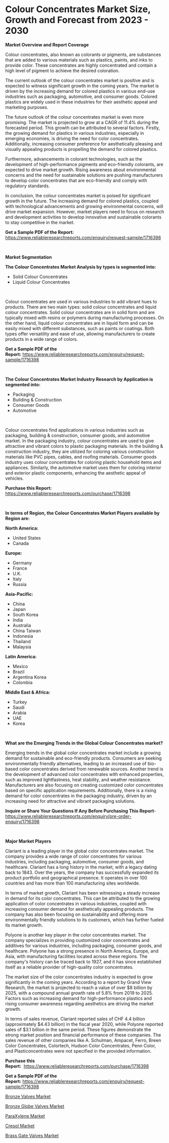 <p><h1>Colour Concentrates Market Size, Growth and Forecast from 2023 - 2030</h1></p><p><strong>Market Overview and Report Coverage</strong></p>
<p><p>Colour concentrates, also known as colorants or pigments, are substances that are added to various materials such as plastics, paints, and inks to provide color. These concentrates are highly concentrated and contain a high level of pigment to achieve the desired coloration.</p><p>The current outlook of the colour concentrates market is positive and is expected to witness significant growth in the coming years. The market is driven by the increasing demand for colored plastics in various end-use industries such as packaging, automotive, and consumer goods. Colored plastics are widely used in these industries for their aesthetic appeal and marketing purposes.</p><p>The future outlook of the colour concentrates market is even more promising. The market is projected to grow at a CAGR of 11.4% during the forecasted period. This growth can be attributed to several factors. Firstly, the growing demand for plastics in various industries, especially in emerging economies, is driving the need for color concentrates. Additionally, increasing consumer preference for aesthetically pleasing and visually appealing products is propelling the demand for colored plastics.</p><p>Furthermore, advancements in colorant technologies, such as the development of high-performance pigments and eco-friendly colorants, are expected to drive market growth. Rising awareness about environmental concerns and the need for sustainable solutions are pushing manufacturers to develop color concentrates that are eco-friendly and comply with regulatory standards.</p><p>In conclusion, the colour concentrates market is poised for significant growth in the future. The increasing demand for colored plastics, coupled with technological advancements and growing environmental concerns, will drive market expansion. However, market players need to focus on research and development activities to develop innovative and sustainable colorants to stay competitive in the market.</p></p>
<p><strong>Get a Sample PDF of the Report:</strong> <a href="https://www.reliableresearchreports.com/enquiry/request-sample/1716398">https://www.reliableresearchreports.com/enquiry/request-sample/1716398</a></p>
<p>&nbsp;</p>
<p><strong>Market Segmentation</strong></p>
<p><strong>The Colour Concentrates Market Analysis by types is segmented into:</strong></p>
<p><ul><li>Solid Colour Concentrates</li><li>Liquid Colour Concentrates</li></ul></p>
<p>&nbsp;</p>
<p><p>Colour concentrates are used in various industries to add vibrant hues to products. There are two main types: solid colour concentrates and liquid colour concentrates. Solid colour concentrates are in solid form and are typically mixed with resins or polymers during manufacturing processes. On the other hand, liquid colour concentrates are in liquid form and can be easily mixed with different substances, such as paints or coatings. Both types offer versatility and ease of use, allowing manufacturers to create products in a wide range of colors.</p></p>
<p><strong>Get a Sample PDF of the Report:</strong>&nbsp;<a href="https://www.reliableresearchreports.com/enquiry/request-sample/1716398">https://www.reliableresearchreports.com/enquiry/request-sample/1716398</a></p>
<p>&nbsp;</p>
<p><strong>The Colour Concentrates Market Industry Research by Application is segmented into:</strong></p>
<p><ul><li>Packaging</li><li>Building & Construction</li><li>Consumer Goods</li><li>Automotive</li></ul></p>
<p>&nbsp;</p>
<p><p>Colour concentrates find applications in various industries such as packaging, building & construction, consumer goods, and automotive market. In the packaging industry, colour concentrates are used to give attractive and vibrant colors to plastic packaging materials. In the building & construction industry, they are utilized for coloring various construction materials like PVC pipes, cables, and roofing materials. Consumer goods industry uses colour concentrates for coloring plastic household items and appliances. Similarly, the automotive market uses them for coloring interior and exterior plastic components, enhancing the aesthetic appeal of vehicles.</p></p>
<p><strong>Purchase this Report:</strong>&nbsp; <a href="https://www.reliableresearchreports.com/purchase/1716398">https://www.reliableresearchreports.com/purchase/1716398</a></p>
<p>&nbsp;</p>
<p><strong>In terms of Region, the Colour Concentrates Market Players available by Region are:</strong></p>
<p>
    <p> <strong> North America: </strong>
        <ul>
            <li>United States</li>
            <li>Canada</li>
        </ul>
        </p> 
    <p> <strong> Europe: </strong>
        <ul>
            <li>Germany</li>
            <li>France</li>
            <li>U.K.</li>
            <li>Italy</li>
            <li>Russia</li>
        </ul>
        </p> 
    <p> <strong> Asia-Pacific: </strong>
        <ul>
            <li>China</li>
            <li>Japan</li>
            <li>South Korea</li>
            <li>India</li>
            <li>Australia</li>
            <li>China Taiwan</li>
            <li>Indonesia</li>
            <li>Thailand</li>
            <li>Malaysia</li>
        </ul>
        </p> 
    <p> <strong> Latin America: </strong>
        <ul>
            <li>Mexico</li>
            <li>Brazil</li>
            <li>Argentina Korea</li>
            <li>Colombia</li>
        </ul>
        </p> 
    <p> <strong> Middle East & Africa: </strong>
        <ul>
            <li>Turkey</li>
            <li>Saudi</li>
            <li>Arabia</li>
            <li>UAE</li>
            <li>Korea</li>
        </ul>
    </p>
    </p>
<p>&nbsp;</p>
<p><strong>What are the Emerging Trends in the Global Colour Concentrates market?</strong></p>
<p><p>Emerging trends in the global color concentrates market include a growing demand for sustainable and eco-friendly products. Consumers are seeking environmentally friendly alternatives, leading to an increased use of bio-based color concentrates derived from renewable sources. Another trend is the development of advanced color concentrates with enhanced properties, such as improved lightfastness, heat stability, and weather resistance. Manufacturers are also focusing on creating customized color concentrates based on specific application requirements. Additionally, there is a rising demand for color concentrates in the packaging industry, driven by an increasing need for attractive and vibrant packaging solutions.</p></p>
<p><strong>Inquire or Share Your Questions If Any Before Purchasing This Report</strong>- <a href="https://www.reliableresearchreports.com/enquiry/pre-order-enquiry/1716398">https://www.reliableresearchreports.com/enquiry/pre-order-enquiry/1716398</a></p>
<p>&nbsp;</p>
<p><strong>Major Market Players</strong></p>
<p><p>Clariant is a leading player in the global color concentrates market. The company provides a wide range of color concentrates for various industries, including packaging, automotive, consumer goods, and healthcare. Clariant has a long history in the market, with a legacy dating back to 1843. Over the years, the company has successfully expanded its product portfolio and geographical presence. It operates in over 100 countries and has more than 100 manufacturing sites worldwide.</p><p>In terms of market growth, Clariant has been witnessing a steady increase in demand for its color concentrates. This can be attributed to the growing application of color concentrates in various industries, coupled with increasing consumer demand for aesthetically appealing products. The company has also been focusing on sustainability and offering more environmentally friendly solutions to its customers, which has further fueled its market growth.</p><p>Polyone is another key player in the color concentrates market. The company specializes in providing customized color concentrates and additives for various industries, including packaging, consumer goods, and healthcare. Polyone has a strong presence in North America, Europe, and Asia, with manufacturing facilities located across these regions. The company's history can be traced back to 1927, and it has since established itself as a reliable provider of high-quality color concentrates.</p><p>The market size of the color concentrates industry is expected to grow significantly in the coming years. According to a report by Grand View Research, the market is projected to reach a value of over $8 billion by 2025, with a compound annual growth rate of 5.8% from 2019 to 2025. Factors such as increasing demand for high-performance plastics and rising consumer awareness regarding aesthetics are driving the market growth.</p><p>In terms of sales revenue, Clariant reported sales of CHF 4.4 billion (approximately $4.43 billion) in the fiscal year 2020, while Polyone reported sales of $3.1 billion in the same period. These figures demonstrate the strong market position and financial performance of these companies. The sales revenue of other companies like A. Schulman, Ampacet, Ferro, Breen Color Concentrates, Colortech, Hudson Color Concentrates, Penn Color, and Plasticoncentrates were not specified in the provided information.</p></p>
<p><strong>Purchase this Report:</strong>&nbsp;&nbsp;<a href="https://www.reliableresearchreports.com/purchase/1716398">https://www.reliableresearchreports.com/purchase/1716398</a></p>
<p></p>
<p><strong>Get a Sample PDF of the Report:</strong>&nbsp;<a href="https://www.reliableresearchreports.com/enquiry/request-sample/1716398">https://www.reliableresearchreports.com/enquiry/request-sample/1716398</a></p>
<p><p><a href="https://medium.com/@vergiekunze/bronze-valves-market-research-report-its-history-and-forecast-2023-to-2030-decfa966f9cb">Bronze Valves Market</a></p><p><a href="https://medium.com/@erickasauer/bronze-globe-valves-market-outlook-industry-overview-and-forecast-2023-to-2030-3fa64e084ef7">Bronze Globe Valves Market</a></p><p><a href="https://github.com/lilstefpacute/Market-Research-Report-List-1/blob/main/paraxylene-market.md">ParaXylene Market</a></p><p><a href="https://github.com/rexevange/Market-Research-Report-List-1/blob/main/cresol-market.md">Cresol Market</a></p><p><a href="https://medium.com/@lacyquitzon/brass-gate-valves-market-research-report-its-history-and-forecast-2023-to-2030-25d7da76159a">Brass Gate Valves Market</a></p></p>